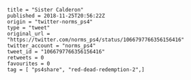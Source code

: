 ```
title = "Sister Calderon"
published = 2018-11-25T20:56:22Z
origin = "twitter-norms_ps4"
type = "tweet"
original_url = "https://twitter.com/norms_ps4/status/1066797766356156416"
twitter_account = "norms_ps4"
tweet_id = "1066797766356156416"
retweets = 0
favourites = 0
tag = [ "ps4share", "red-dead-redemption-2",]
```

<p class='image'><img src='https://mnf.m17s.net/2018/11/25/Ds4G6ZaWkAAhyKG.jpg' alt=''></p>

